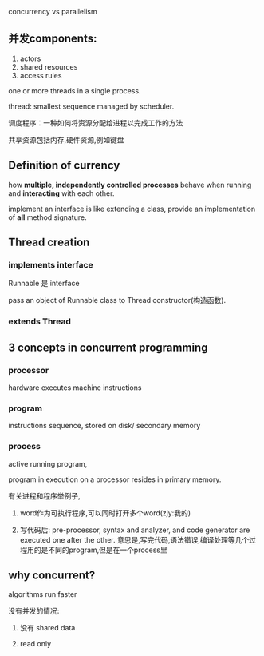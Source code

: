 concurrency vs parallelism

## 并发components:

1. actors
2. shared resources
3. access rules

one or more threads in a single process.

thread: smallest sequence managed by scheduler.

调度程序：一种如何将资源分配给进程以完成工作的方法

共享资源包括内存,硬件资源,例如键盘

## Definition of currency

how **multiple, independently controlled processes** behave when running and **interacting** with each other.

implement an interface is like extending a class, provide an implementation of **all** method signature.

## Thread creation

### **implements** interface

Runnable 是 interface

pass  an object of Runnable class to Thread constructor(构造函数).

### extends Thread

## 3 concepts in concurrent programming

### processor

hardware executes machine instructions

### program

instructions sequence, stored on disk/ secondary memory

### process

active running program, 

program in execution on a processor resides in primary memory.

有关进程和程序举例子,

1. word作为可执行程序,可以同时打开多个word(zjy:我的)

2. 写代码后: pre-processor, syntax and analyzer, and code generator are executed one after the other. 意思是,写完代码,语法错误,编译处理等几个过程用的是不同的program,但是在一个process里

## why concurrent?

algorithms run faster

没有并发的情况:

1. 没有 shared data

2. read only